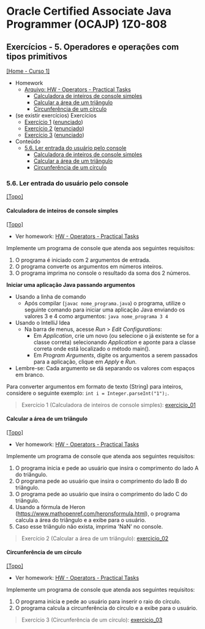 # Oracle Certified Associate Java Programmer (OCAJP) 1Z0-808

## Exercícios - 5. Operadores e operações com tipos primitivos
[[Home - Curso 1]](../../README.md#curso-1)<br />

- Homework
  - [Arquivo: HW - Operators - Practical Tasks](./06_arquivos/homework/HW%20-%20Operators%20-%20Practical%20Tasks.pdf)
    - [Calculadora de inteiros de console simples](#calculadora-de-inteiros-de-console-simples)
    - [Calcular a área de um triângulo](#calcular-a-área-de-um-triângulo)
    - [Circunferência de um círculo](#circunferência-de-um-círculo)
- (se existir exercícios) Exercícios
  - [Exercício 1](./exercicio_01/) ([enunciado](#calculadora-de-inteiros-de-console-simples))
  - [Exercício 2](./exercicio_02/) ([enunciado](#calcular-a-área-de-um-triângulo))
  - [Exercício 3](./exercicio_03/) ([enunciado](#circunferência-de-um-círculo))
- Conteúdo
  - [5.6. Ler entrada do usuário pelo console](#56-ler-entrada-do-usuário-pelo-console)
    - [Calculadora de inteiros de console simples](#calculadora-de-inteiros-de-console-simples)
    - [Calcular a área de um triângulo](#calcular-a-área-de-um-triângulo)
    - [Circunferência de um círculo](#circunferência-de-um-círculo)

### 5.6. Ler entrada do usuário pelo console
[[Topo]](#)<br />

#### Calculadora de inteiros de console simples
[[Topo]](#)<br />

- Ver homework: [HW - Operators - Practical Tasks](./06_arquivos/homework/HW%20-%20Operators%20-%20Practical%20Tasks.pdf)

Implemente um programa de console que atenda aos seguintes requisitos:

1. O programa é iniciado com 2 argumentos de entrada.
2. O programa converte os argumentos em números inteiros.
3. O programa imprima no console o resultado da soma dos 2 números.

**Iniciar uma aplicação Java passando argumentos**
- Usando a linha de comando
  - Após compilar (`javac nome_programa.java`) o programa, utilize o seguinte comando para iniciar uma aplicação Java enviando os valores 3 e 4 como argumentos: `java nome_programa 3 4`
- Usando o IntelliJ Idea
  - Na barra de menus, acesse *Run* > *Edit Configurations*:
    - Em *Application*, crie um novo (ou selecione o já existente se for a classe correta) selecionando *Application* e aponte para a classe correta onde está localizado o método main().
    - Em *Program Arguments*, digite os argumentos a serem passados para a aplicação, clique em *Apply* e *Run*.
- Lembre-se: Cada argumento se dá separando os valores com espaços em branco.

Para converter argumentos em formato de texto (String) para inteiros, considere o seguinte exemplo: `int i = Integer.parseInt("1");`.

> Exercício 1 (Calculadora de inteiros de console simples): [exercicio_01](./exercicio_01/)

#### Calcular a área de um triângulo
[[Topo]](#)<br />

- Ver homework: [HW - Operators - Practical Tasks](./06_arquivos/homework/HW%20-%20Operators%20-%20Practical%20Tasks.pdf)

Implemente um programa de console que atenda aos seguintes requisitos:

1. O programa inicia e pede ao usuário que insira o comprimento do lado A do triângulo.
2. O programa pede ao usuário que insira o comprimento do lado B do triângulo.
3. O programa pede ao usuário que insira o comprimento do lado C do triângulo.
4. Usando a fórmula de Heron (https://www.mathopenref.com/heronsformula.html), o programa calcula a área do triângulo e a exibe para o usuário.
5. Caso esse triângulo não exista, imprima 'NaN' no console.

> Exercício 2 (Calcular a área de um triângulo): [exercicio_02](./exercicio_02/)

#### Circunferência de um círculo
[[Topo]](#)<br />

- Ver homework: [HW - Operators - Practical Tasks](./06_arquivos/homework/HW%20-%20Operators%20-%20Practical%20Tasks.pdf)

Implemente um programa de console que atenda aos seguintes requisitos:

1. O programa inicia e pede ao usuário para inserir o raio do círculo.
2. O programa calcula a circunferência do círculo e a exibe para o usuário.

> Exercício 3 (Circunferência de um círculo): [exercicio_03](./exercicio_03/)


